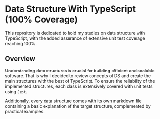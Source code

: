# Data Structure With TypeScript (100% Coverage)

This repository is dedicated to hold my studies on data structure with TypeScript, with the added assurance of extensive unit test coverage reaching 100%.

## Overview

Understanding data structures is crucial for building efficient and scalable software. That is why I decided to review concepts of DS and create the main structures with the best of TypeScript. To ensure the reliability of the implemented structures, each class is extensively covered with unit tests using `Jest`.

Additionally, every data structure comes with its own markdown file containing a basic explanation of the target structure, complemented by practical examples.
